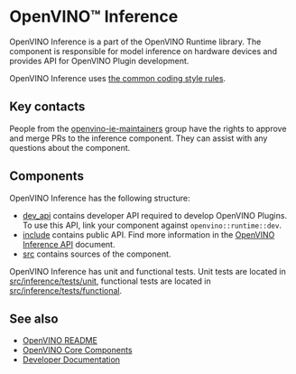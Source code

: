 # OpenVINO™ Inference

OpenVINO Inference is a part of the OpenVINO Runtime library. 
The component is responsible for model inference on hardware devices and provides API for OpenVINO Plugin development.

OpenVINO Inference uses [the common coding style rules](../../docs/dev/coding_style.md).

## Key contacts

People from the [openvino-ie-maintainers](https://github.com/orgs/openvinotoolkit/teams/openvino-ie-maintainers) group have the rights to approve and merge PRs to the inference component. They can assist with any questions about the component.

## Components

OpenVINO Inference has the following structure:
 * [dev_api](./dev_api) contains developer API required to develop OpenVINO Plugins. To use this API, link your component against `openvino::runtime::dev`.
 * [include](./include) contains public API. Find more information in the [OpenVINO Inference API](./docs/api_details.md) document.
 * [src](./src) contains sources of the component.

OpenVINO Inference has unit and functional tests. Unit tests are located in [src/inference/tests/unit](tests/unit/), functional tests are located in [src/inference/tests/functional](tests/unit/).

## See also

 * [OpenVINO README](../../README.md)
 * [OpenVINO Core Components](../README.md)
 * [Developer Documentation](../../docs/dev/index.md)

